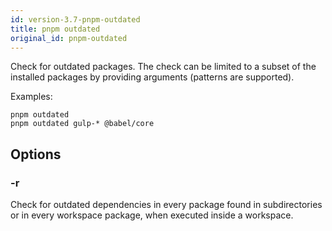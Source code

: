 ```yaml
---
id: version-3.7-pnpm-outdated
title: pnpm outdated
original_id: pnpm-outdated
---
```


Check for outdated packages. The check can be limited to a subset of the installed
packages by providing arguments (patterns are supported).

Examples:

```
pnpm outdated
pnpm outdated gulp-* @babel/core
```

## Options

### -r

Check for outdated dependencies in every package found in subdirectories
or in every workspace package, when executed inside a workspace.
